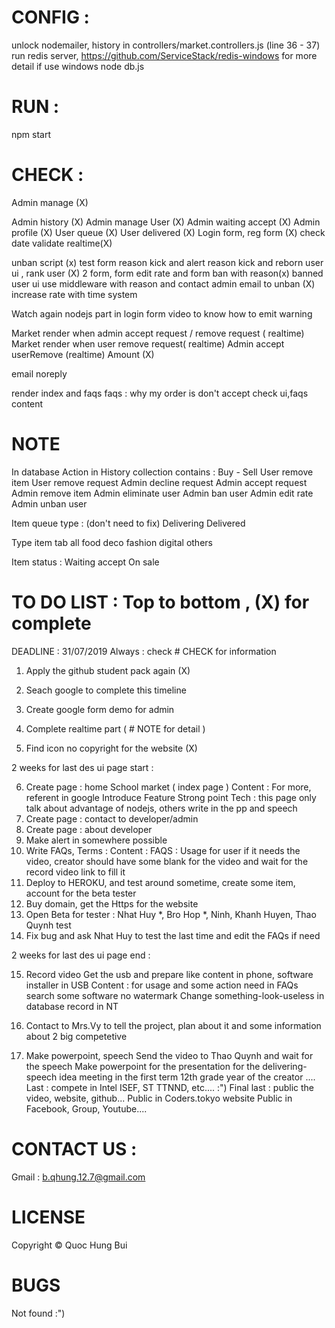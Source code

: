 # CONFIG : 
unlock nodemailer, history in controllers/market.controllers.js (line 36 - 37)
run redis server, https://github.com/ServiceStack/redis-windows for more detail if use windows
node db.js

# RUN :
npm start

# CHECK :
Admin manage (X)

Admin history (X)
Admin manage User (X)
Admin waiting accept (X)
Admin profile (X)
User queue (X)
User delivered (X) 
Login form, reg form (X)
check date validate realtime(X)


unban script (x)
test form reason kick and alert reason kick and reborn user ui , rank user (X)
2 form, form edit rate and form ban with reason(x)
banned user ui use middleware with reason and contact admin email to unban  (X)
increase rate with time system


Watch  again nodejs part in login form video to know how to emit warning


Market render when admin accept request / remove request ( realtime)
Market render when user remove request( realtime)
Admin accept userRemove (realtime)
Amount (X)


email noreply




render index and faqs
faqs : why my order is don't accept
check ui,faqs content

# NOTE
In database
Action in History collection contains :
Buy - Sell 
User remove item
User remove request
Admin decline request
Admin accept request 
Admin remove item
Admin eliminate user
Admin ban user 
Admin edit rate
Admin unban user


Item queue type : (don't need to fix)
Delivering
Delivered 

Type item tab
all
food
deco
fashion
digital
others


Item status : 
Waiting accept
On sale


# TO DO LIST : Top to bottom , (X) for complete
DEADLINE : 31/07/2019
Always : check # CHECK for information


1. Apply the github student pack again (X)
2. Seach google to complete this timeline

3. Create google form demo for admin
4. Complete realtime part ( # NOTE for detail )
5. Find icon no copyright for the website (X)


2 weeks for last des ui page start :

6. Create page : home School market ( index page )
    Content : For more, referent in google
        Introduce
        Feature
        Strong point
        Tech : this page only talk about advantage of nodejs, others write in the pp and speech
7. Create page : contact to developer/admin  
8. Create page : about developer
9. Make alert in somewhere possible 
10. Write FAQs, Terms  : 
    Content :
        FAQS : 
            Usage for user
            if it needs the video, creator should have some blank for the video and wait for the record video link to fill it
11. Deploy to HEROKU, and test around sometime, create some item, account for the beta tester
12. Buy domain, get the Https for the website
13. Open Beta for tester : Nhat Huy *, Bro Hop *, Ninh, Khanh Huyen, Thao Quynh test
14. Fix bug and ask Nhat Huy to test the last time and edit the FAQs if need

2 weeks for last des ui page end :


15. Record video
    Get the usb and prepare like content in phone, software installer in USB 
    Content :
        for usage and some action need in FAQs 
        search some software no watermark 
        Change something-look-useless in database 
        record in NT 

16. Contact to Mrs.Vy to tell the project, plan about it and some information about 2 big competetive  
17. Make powerpoint, speech 
    Send the video to Thao Quynh and wait for the speech
    Make powerpoint for the presentation for the delivering-speech idea meeting in the first term 12th grade year of the creator
....
Last : compete in Intel ISEF, ST TTNND, etc.... :") 
Final last : public the video, website, github...
    Public in Coders.tokyo website 
    Public in Facebook, Group, Youtube....

# CONTACT US :
Gmail : b.qhung.12.7@gmail.com

# LICENSE
Copyright © Quoc Hung Bui 


# BUGS
Not found :") 